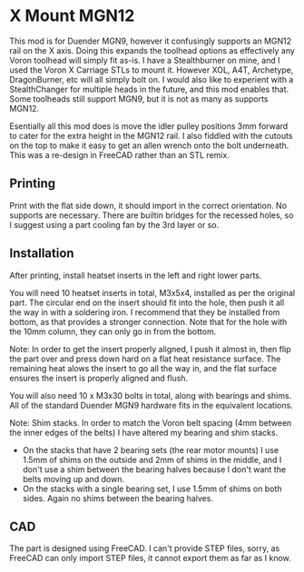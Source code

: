 # X Mount MGN12

This mod is for Duender MGN9, however it confusingly supports an MGN12 rail
on the X axis. Doing this expands the toolhead options as effectively any
Voron toolhead will simply fit as-is. I have a Stealthburner on mine, and
I used the Voron X Carriage STLs to mount it. However XOL, A4T, Archetype,
DragonBurner, etc will all simply bolt on. I would also like to experient
with a StealthChanger for multiple heads in the future, and this mod
enables that. Some toolheads still support MGN9, but it is not as many as
supports MGN12.

Esentially all this mod does is move the idler pulley positions 3mm forward
to cater for the extra height in the MGN12 rail. I also fiddled with the
cutouts on the top to make it easy to get an allen wrench onto the bolt
underneath. This was a re-design in FreeCAD rather than an STL remix.

## Printing

Print with the flat side down, it should import in the correct orientation.
No supports are necessary. There are builtin bridges for the recessed holes,
so I suggest using a part cooling fan by the 3rd layer or so.

## Installation

After printing, install heatset inserts in the left and right lower parts.

You will need 10 heatset inserts in total, M3x5x4, installed as per the
original part. The circular end on the insert should fit into the hole, then
push it all the way in with a soldering iron. I recommend that they be
installed from bottom, as that provides a stronger connection. Note that for
the hole with the 10mm column, they can only go in from the bottom.

Note: In order to get the insert properly aligned, I push it almost in,
then flip the part over and press down hard on a flat heat resistance
surface. The remaining heat alows the insert to go all the way in, and
the flat surface ensures the insert is properly aligned and flush.

You will also need 10 x M3x30 bolts in total, along with bearings and shims.
All of the standard Duender MGN9 hardware fits in the equivalent locations.

Note: Shim stacks. In order to match the Voron belt spacing (4mm between the
inner edges of the belts) I have altered my bearing and shim stacks.
- On the stacks that have 2 bearing sets (the rear motor mounts) I use 1.5mm
of shims on the outside and 2mm of shims in the middle, and I don't use a shim
between the bearing halves because I don't want the belts moving up and down.
- On the stacks with a single bearing set, I use 1.5mm of shims on both sides.
Again no shims between the bearing halves.

## CAD

The part is designed using FreeCAD. I can't provide STEP files, sorry, as
FreeCAD can only import STEP files, it cannot export them as far as I know.
